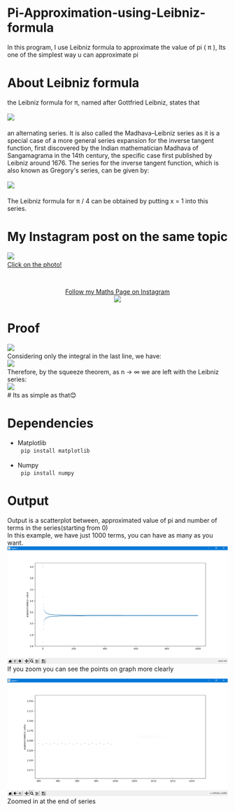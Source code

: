 # Pi-Approximation-using-Leibniz-formula
In this program, I use Leibniz formula to approximate the value of pi ( π ), Its one of the simplest way u can approximate pi

# About Leibniz formula
the Leibniz formula for π, named after Gottfried Leibniz, states that<br><br>
<img src="https://wikimedia.org/api/rest_v1/media/math/render/svg/0987be72b10e739db97b8c457a9baf875bf47710"><br><br>
an alternating series. It is also called the Madhava–Leibniz series as it is a special case of a more general series expansion for the inverse tangent function, first discovered by the Indian mathematician Madhava of Sangamagrama in the 14th century, the specific case first published by Leibniz around 1676. The series for the inverse tangent function, which is also known as Gregory's series, can be given by:
<br><br>
<img src="https://wikimedia.org/api/rest_v1/media/math/render/svg/fc798b313be2383b0ab34e70e81a318756745051"><br><br>
The Leibniz formula for 
π
/
4
 can be obtained by putting x = 1 into this series.
 
 # My Instagram post on the same topic
 <a href="https://www.instagram.com/p/CHpHNS_DyQR/?utm_source=ig_web_copy_link"><img src="https://instagram.fdel3-1.fna.fbcdn.net/v/t51.2885-15/sh0.08/e35/s640x640/125261883_163232248841608_8009125204969336481_n.jpg?_nc_ht=instagram.fdel3-1.fna.fbcdn.net&_nc_cat=104&_nc_ohc=tDCx78jgIFUAX_2-KZy&tp=1&oh=4485400271eddf0e5df23f12236437bf&oe=5FEAEB8E" width="350em"><br>Click on the photo!</a>
 
 <br>
 <p align="center">
 <a href="https://www.instagram.com/mathsyoudontknow/">Follow my Maths Page on Instagram<br><img src="https://upload.wikimedia.org/wikipedia/commons/thumb/a/a5/Instagram_icon.png/600px-Instagram_icon.png" width="100em" ></a> 
 </p>
 
 # Proof
 <img src="https://wikimedia.org/api/rest_v1/media/math/render/svg/05ff8f37d93c9b5dafe66b5bdcf74a82d92d63fb">
 <br>
 Considering only the integral in the last line, we have:
 <br>
 <img src="https://wikimedia.org/api/rest_v1/media/math/render/svg/60d30bdd33b34290568c0e13da19503de36cf1e9">
 <br>
 Therefore, by the squeeze theorem, as n → ∞ we are left with the Leibniz series:
 <br>
 <img src="https://wikimedia.org/api/rest_v1/media/math/render/svg/cfa16105f38678c4b8151cd1ac1cd1a0a8d219c6">
 
 <br>
 # Its as simple as that😊
 
 # Dependencies
 <ul>
  <li>Matplotlib <br>
    <code> pip install matplotlib </code>
  </li>
  <br>
  <li>Numpy<br>
    <code> pip install numpy</code>
  </li>
  </ul>
  
  # Output
  Output is a scatterplot between, approximated value of pi and number of terms in the series(starting from 0)<br>
  In this example, we have just 1000 terms, you can have as many as you want.<br>
  <img src="https://github.com/beetrandahiya/Pi-Approximation-using-Leibniz-formula/blob/main/piaproxxoutput1.PNG">
  <br>
  If you zoom you can see the points on graph more clearly
  <br>
  
  <img src="https://github.com/beetrandahiya/Pi-Approximation-using-Leibniz-formula/blob/main/piaproxxoutput.PNG">
  <br>
  Zoomed in at the end of series 
